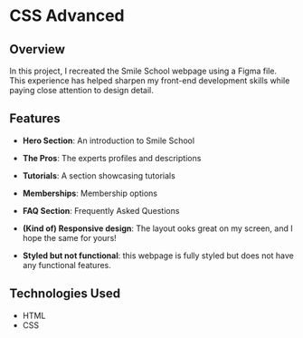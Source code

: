 # CSS Advanced

## Overview
In this project, I recreated the Smile School webpage using a Figma file. This experience has helped sharpen my front-end development skills while paying close attention to design detail.

## Features
- **Hero Section**: An introduction to Smile School
- **The Pros**: The experts profiles and descriptions
- **Tutorials**: A section showcasing tutorials
- **Memberships**: Membership options
- **FAQ Section**: Frequently Asked Questions
- **(Kind of) Responsive design**: The layout ooks great on my screen, and I hope the same for yours!

 - **Styled but not functional**: this webpage is fully styled but does not have any functional features.

## Technologies Used
- HTML
- CSS